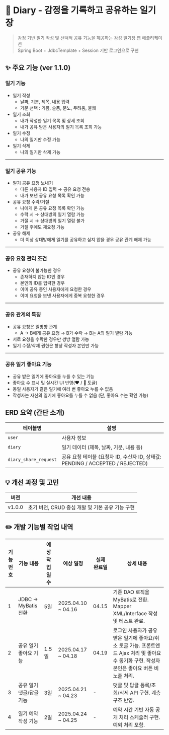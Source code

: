 # 📝 Diary - 감정을 기록하고 공유하는 일기장

> 감정 기반 일기 작성 및 선택적 공유 기능을 제공하는 감성 일기장 웹 애플리케이션  
> Spring Boot + JdbcTemplate + Session 기반 로그인으로 구현

## ✨ 주요 기능 (ver 1.1.0)

### 일기 기능
  - 일기 작성
    - 날짜, 기분, 제목, 내용 입력
    - 기분 선택 : 기쁨, 슬픔, 분노, 두려움, 불쾌
  - 일기 조회
    - 내가 작성한 일기 목록 및 상세 조회
    - 내가 공유 받은 사용자의 일기 목록 조회 가능
  - 일기 수정
    - 나의 일기만 수정 가능
  - 일기 삭제
    - 나의 일기만 삭제 가능
---
### 일기 공유 기능
- 일기 공유 요청 보내기
  - 다른 사용자 ID 입력 → 공유 요청 전송
  - 내가 보낸 공유 요청 목록 확인 가능
- 공유 요청 수락/거절
  - 나에게 온 공유 요청 목록 확인 가능
  - 수락 시 → 상대방의 일기 열람 가능
  - 거절 시 → 상대방의 일기 열람 불가
  - 거절 후에도 재요청 가능
- 공유 해제
  - 더 이상 상대방에게 일기를 공유하고 싶지 않을 경우 공유 관계 해제 가능
---
### 공유 요청 관리 조건
- 공유 요청이 불가능한 경우
  - 존재하지 않는 ID인 경우
  - 본인의 ID를 입력한 경우
  - 이미 공유 중인 사용자에게 요청한 경우
  - 이미 요청을 보낸 사용자에게 중복 요청한 경우
---
### 공유 관계의 특징
- 공유 요청은 일방향 관계
  - A → B에게 공유 요청 → B가 수락 → B는 A의 일기 열람 가능
- 서로 요청을 수락한 경우만 쌍방 열람 가능
- 일기 수정/삭제 권한은 항상 작성자 본인만 가능
---
### 공유 일기 좋아요 기능
- 공유 받은 일기에 좋아요를 누를 수 있는 기능
- 좋아요 수 표시 및 실시간 UI 반영(❤️ / 🤍 토글)
- 동일 사용자가 같은 일기에 여러 번 좋아요 누를 수 없음
- 작성자는 자신의 일기에 좋아요를 누를 수 없음 (단, 좋아요 수는 확인 가능)

## ERD 요약 (간단 소개)

| 테이블명 | 설명                                                             |
|----------|----------------------------------------------------------------|
| `user` | 사용자 정보                                                         |
| `diary` | 일기 데이터 (제목, 날짜, 기분, 내용 등)                                      |
| `diary_share_request` | 공유 요청 테이블 (요청자 ID, 수신자 ID, 상태값: PENDING / ACCEPTED / REJECTED) |

## 💡 개선 과정 및 고민

| 버전 | 개선 내용 |
|------|-----------|
| v1.0.0 | 초기 버전, CRUD 중심 개발 및 기본 공유 기능 구현 |

## ✏️ 개발 기능별 작업 내역

| 기능 번호 | 기능 내용 | 예상 작업일수 | 예상 일정              | 실제 완료일 | 상세 내용 |
|-----------|-----------|---------|--------------------|--------|-------------|
| 1 | JDBC → MyBatis 전환 | 5일      | 2025.04.10 ~ 04.16 | 04.15  | 기존 DAO 로직을 MyBatis로 전환. Mapper XML/Interface 작성 및 테스트 완료. |
| 2 | 공유 일기 좋아요 기능 | 1.5일    | 2025.04.17 ~ 04.18 | 04.19  | 로그인 사용자가 공유 받은 일기에 좋아요/취소 토글 가능. 프론트엔드 Ajax 처리 및 좋아요 수 동기화 구현. 작성자 본인은 좋아요 버튼 비노출 처리. |
| 3 | 공유 일기 댓글/답글 기능 | 3일      | 2025.04.21 ~ 04.23 | -      | 댓글 및 답글 등록/조회/삭제 API 구현. 계층 구조 반영. |
| 4 | 일기 예약 작성 기능 | 2일      | 2025.04.24 ~ 04.25 | -      | 예약 시간 기반 자동 공개 처리 스케줄러 구현. 예외 처리 포함. |
